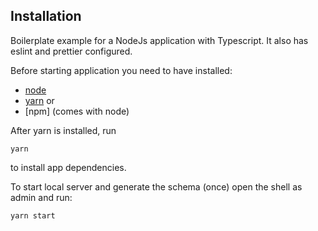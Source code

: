 ## Installation

Boilerplate example for a NodeJs application with Typescript. It also has eslint and prettier configured.

Before starting application you need to have installed: 
- [node](https://nodejs.org/uk/) 
- [yarn](https://yarnpkg.com/) or
- [npm] (comes with node)

After yarn is installed, run 

```yarn```

to install app dependencies.

To start local server and generate the schema (once) open the shell as admin and run:
 
```yarn start```